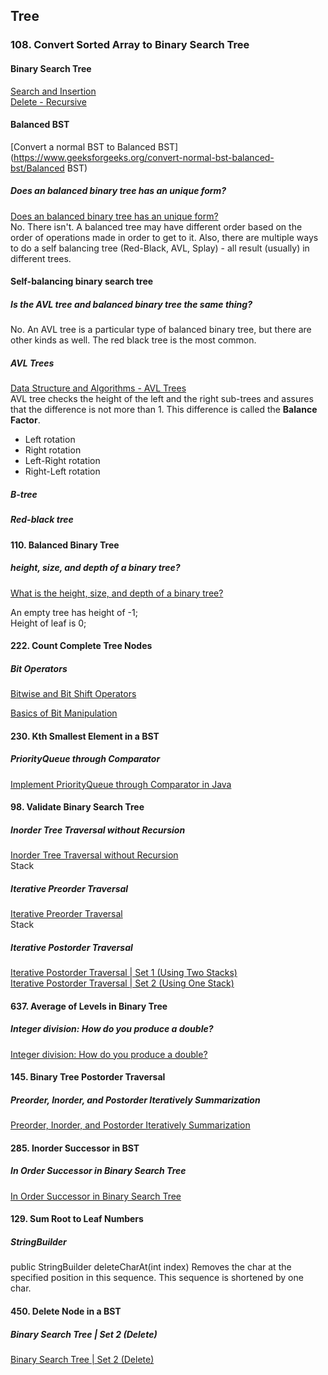 ## Tree

### 108. Convert Sorted Array to Binary Search Tree
#### Binary Search Tree
[Search and Insertion](https://www.geeksforgeeks.org/binary-search-tree-set-1-search-and-insertion/)     
[Delete - Recursive](https://www.geeksforgeeks.org/binary-search-tree-set-2-delete/)  

#### Balanced BST
[Convert a normal BST to Balanced BST](https://www.geeksforgeeks.org/convert-normal-bst-balanced-bst/Balanced BST)   

##### Does an balanced binary tree has an unique form?
[Does an balanced binary tree has an unique form?](https://stackoverflow.com/questions/37608271/does-an-balanced-binary-tree-has-an-unique-form)   
No. There isn't. A balanced tree may have different order based on the order of operations made in order to get to it. Also, there are multiple ways to do a self balancing tree (Red-Black, AVL, Splay) - all result (usually) in different trees.

#### Self-balancing binary search tree
##### Is the AVL tree and balanced binary tree the same thing?
No. An AVL tree is a particular type of balanced binary tree, but there are other kinds as well. The red black tree is the most common.
##### AVL Trees
[Data Structure and Algorithms - AVL Trees](https://www.tutorialspoint.com/data_structures_algorithms/avl_tree_algorithm.htm)   
AVL tree checks the height of the left and the right sub-trees and assures that the difference is not more than 1. This difference is called the **Balance Factor**.

- Left rotation
- Right rotation
- Left-Right rotation
- Right-Left rotation   

##### B-tree

##### Red-black tree  


#### 110. Balanced Binary Tree
##### height, size, and depth of a binary tree?
[What is the height, size, and depth of a binary tree?](https://www.quora.com/What-is-the-height-size-and-depth-of-a-binary-tree)   

An empty tree has height of -1;   
Height of leaf is 0;   


#### 222. Count Complete Tree Nodes
##### Bit Operators
[Bitwise and Bit Shift Operators](https://docs.oracle.com/javase/tutorial/java/nutsandbolts/op3.html)   

[Basics of Bit Manipulation](https://www.hackerearth.com/practice/basic-programming/bit-manipulation/basics-of-bit-manipulation/tutorial/)   


#### 230. Kth Smallest Element in a BST
##### PriorityQueue through Comparator
[Implement PriorityQueue through Comparator in Java](https://www.geeksforgeeks.org/implement-priorityqueue-comparator-java/)   


#### 98. Validate Binary Search Tree
##### Inorder Tree Traversal without Recursion
[Inorder Tree Traversal without Recursion](https://www.geeksforgeeks.org/inorder-tree-traversal-without-recursion/)   
Stack

##### Iterative Preorder Traversal
[Iterative Preorder Traversal](https://www.geeksforgeeks.org/iterative-preorder-traversal/)   
Stack

##### Iterative Postorder Traversal
[Iterative Postorder Traversal | Set 1 (Using Two Stacks)](https://www.geeksforgeeks.org/iterative-postorder-traversal/)  
[Iterative Postorder Traversal | Set 2 (Using One Stack)](https://www.geeksforgeeks.org/iterative-postorder-traversal-using-stack/)  


#### 637. Average of Levels in Binary Tree
##### Integer division: How do you produce a double?
[Integer division: How do you produce a double?](https://stackoverflow.com/questions/3144610/integer-division-how-do-you-produce-a-double)   


#### 145. Binary Tree Postorder Traversal
##### Preorder, Inorder, and Postorder Iteratively Summarization
[Preorder, Inorder, and Postorder Iteratively Summarization](https://leetcode.com/problems/binary-tree-postorder-traversal/discuss/45551/Preorder-Inorder-and-Postorder-Iteratively-Summarization)    


#### 285. Inorder Successor in BST
##### In Order Successor in Binary Search Tree
[In Order Successor in Binary Search Tree](https://stackoverflow.com/questions/5471731/in-order-successor-in-binary-search-tree)   


#### 129. Sum Root to Leaf Numbers
##### StringBuilder
public StringBuilder deleteCharAt(int index)
Removes the char at the specified position in this sequence. This sequence is shortened by one char.   

#### 450. Delete Node in a BST
##### Binary Search Tree | Set 2 (Delete)
[Binary Search Tree | Set 2 (Delete)](https://www.geeksforgeeks.org/binary-search-tree-set-2-delete/)    

